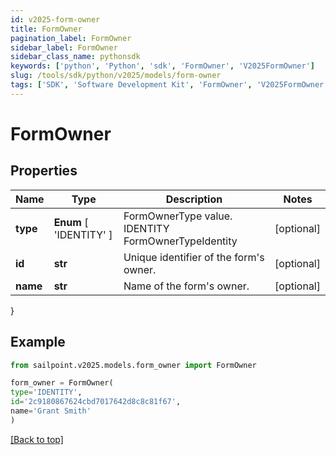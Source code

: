 ```yaml
---
id: v2025-form-owner
title: FormOwner
pagination_label: FormOwner
sidebar_label: FormOwner
sidebar_class_name: pythonsdk
keywords: ['python', 'Python', 'sdk', 'FormOwner', 'V2025FormOwner']
slug: /tools/sdk/python/v2025/models/form-owner
tags: ['SDK', 'Software Development Kit', 'FormOwner', 'V2025FormOwner']
---
```


# FormOwner

## Properties

| Name | Type | Description | Notes |
| --- | --- | --- | --- |
| **type** | **Enum** [ 'IDENTITY' ] | FormOwnerType value. IDENTITY FormOwnerTypeIdentity | [optional] |
| **id** | **str** | Unique identifier of the form's owner. | [optional] |
| **name** | **str** | Name of the form's owner. | [optional] |

}

## Example

```python
from sailpoint.v2025.models.form_owner import FormOwner

form_owner = FormOwner(
type='IDENTITY',
id='2c9180867624cbd7017642d8c8c81f67',
name='Grant Smith'
)

```

[[Back to top]](#)
